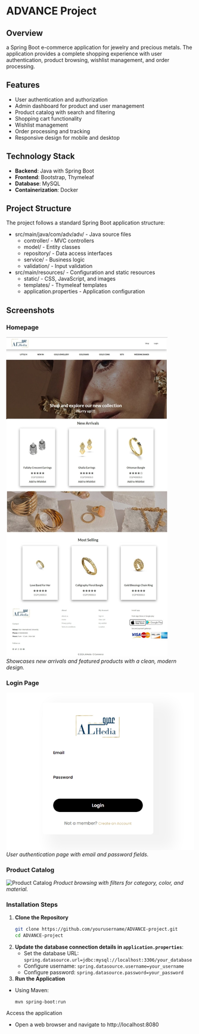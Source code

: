 # ADVANCE Project

## Overview
 a Spring Boot e-commerce application for jewelry and precious metals. The application provides a complete shopping experience with user authentication, product browsing, wishlist management, and order processing.

## Features
- User authentication and authorization
- Admin dashboard for product and user management
- Product catalog with search and filtering
- Shopping cart functionality
- Wishlist management
- Order processing and tracking
- Responsive design for mobile and desktop

## Technology Stack
- **Backend**: Java with Spring Boot
- **Frontend**: Bootstrap, Thymeleaf
- **Database**: MySQL
- **Containerization**: Docker


## Project Structure
The project follows a standard Spring Boot application structure:
- src/main/java/com/adv/adv/ - Java source files
  - controller/ - MVC controllers
  - model/ - Entity classes
  - repository/ - Data access interfaces
  - service/ - Business logic
  - validation/ - Input validation
- src/main/resources/ - Configuration and static resources
  - static/ - CSS, JavaScript, and images
  - templates/ - Thymeleaf templates
  - application.properties - Application configuration
## Screenshots

### Homepage
![Homepage](adv\screenshots\home.jpeg)  
*Showcases new arrivals and featured products with a clean, modern design.*

### Login Page
![Login Page](adv\screenshots/login.jpeg)  
*User authentication page with email and password fields.*

### Product Catalog
![Product Catalog](screenshots/shop.jpeg)
*Product browsing with filters for category, color, and material.*


### Installation Steps

1. **Clone the Repository**
   ```bash
   git clone https://github.com/yourusername/ADVANCE-project.git
   cd ADVANCE-project
   ```
2. **Update the database connection details in `application.properties`**:
   - Set the database URL: `spring.datasource.url=jdbc:mysql://localhost:3306/your_database`
   - Configure username: `spring.datasource.username=your_username`
   - Configure password: `spring.datasource.password=your_password`
3. **Run the Application**
- Using Maven:
  ```
  mvn spring-boot:run
  ```
Access the application

- Open a web browser and navigate to http://localhost:8080
